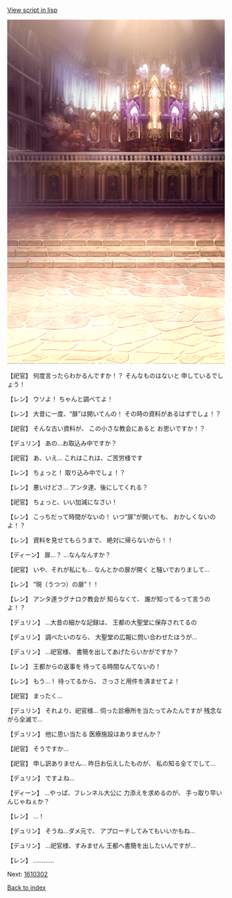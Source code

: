[View script in lisp](../scripts/1610202.txt)

![006_church.png](../images/backgrounds/006_church.png)

【祀官】
何度言ったらわかるんですか！？
そんなものはないと
申しているでしょう！

【レン】
ウソよ！
ちゃんと調べてよ！

【レン】
大昔に一度、“扉”は開いてんの！
その時の資料があるはずでしょ！？

【祀官】
そんな古い資料が、
この小さな教会にあると
お思いですか！？

【デュリン】
あの…お取込み中ですか？

【祀官】
あ、いえ…
これはこれは、ご苦労様です

【レン】
ちょっと！
取り込み中でしょ！？

【レン】
悪いけどさ…
アンタ達、後にしてくれる？

【祀官】
ちょっと、いい加減になさい！

【レン】
こっちだって時間がないの！
いつ“扉”が開いても、
おかしくないのよ！？

【レン】
資料を見せてもらうまで、
絶対に帰らないから！！

【ディーン】
扉…？
…なんなんすか？

【祀官】
いや、それが私にも…
なんとかの扉が開く
と騒いでおりまして…

【レン】
“現（うつつ）の扉”！！

【レン】
アンタ達ラグナロク教会が
知らなくて、
誰が知ってるって言うのよ！？

【デュリン】
…大昔の細かな記録は、
王都の大聖堂に保存されてるの

【デュリン】
調べたいのなら、
大聖堂の広報に問い合わせたほうが…

【デュリン】
…祀官様、
書簡を出してあげたらいかがですか？

【レン】
王都からの返事を
待ってる時間なんてないの！

【レン】
もう…！
待ってるから、
さっさと用件を済ませてよ！

【祀官】
まったく…

【デュリン】
それより、祀官様…
伺った診療所を当たってみたんですが
残念ながら全滅で…

【デュリン】
他に思い当たる
医療施設はありませんか？

【祀官】
そうですか…

【祀官】
申し訳ありません…
昨日お伝えしたものが、
私の知る全てでして…

【デュリン】
ですよね…

【ディーン】
…やっぱ、フレンネル大公に
力添えを求めるのが、
手っ取り早いんじゃねぇか？

【レン】
…！

【デュリン】
そうね…ダメ元で、
アプローチしてみてもいいかもね…

【デュリン】
…祀官様、すみません
王都へ書簡を出したいんですが…

【レン】
…………

Next: [1610302](1610302.md)

[Back to index](index.md)
